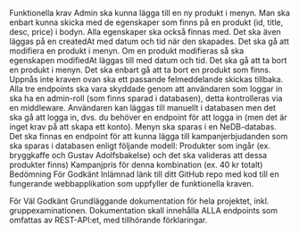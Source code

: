 Funktionella krav
Admin ska kunna lägga till en ny produkt i menyn. Man ska enbart kunna skicka med de egenskaper som finns på en produkt (id, title, desc, price) i bodyn. Alla egenskaper ska också finnas med. Det ska även läggas på en createdAt med datum och tid när den skapades.
Det ska gå att modifiera en produkt i menyn. Om en produkt modifieras så ska egenskapen modifiedAt läggas till med datum och tid.
Det ska gå att ta bort en produkt i menyn. Det ska enbart gå att ta bort en produkt som finns.
Uppnås inte kraven ovan ska ett passande felmeddelande skickas tillbaka.
Alla tre endpoints ska vara skyddade genom att användaren som loggar in ska ha en admin-roll (som finns sparad i databasen), detta kontrolleras via en middleware. Användaren kan läggas till manuellt i databasen men det ska gå att logga in, dvs. du behöver en endpoint för att logga in (men det är inget krav på att skapa ett konto).
Menyn ska sparas i en NeDB-databas.
Det ska finnas en endpoint för att kunna lägga till kampanjerbjudanden som ska sparas i databasen enligt följande modell:
Produkter som ingår (ex. bryggkaffe och Gustav Adolfsbakelse) och det ska valideras att dessa produkter finns)
Kampanjpris för denna kombination (ex. 40 kr totalt)
Bedömning
För Godkänt
Inlämnad länk till ditt GitHub repo med kod till en fungerande webbapplikation som uppfyller de funktionella kraven. 

För Väl Godkänt
Grundläggande dokumentation för hela projektet, inkl. gruppexaminationen. Dokumentation skall innehålla ALLA endpoints som omfattas av REST-API:et, med tillhörande förklaringar.
